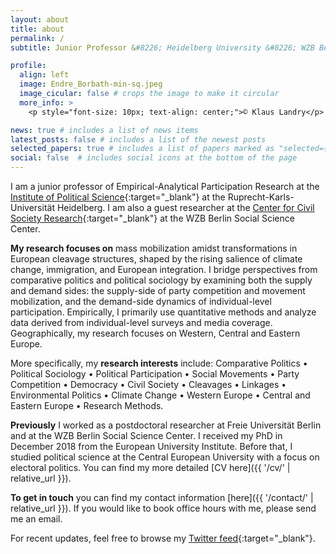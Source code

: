 ```yaml
---
layout: about
title: about
permalink: /
subtitle: Junior Professor &#8226; Heidelberg University &#8226; WZB Berlin Social Science Center

profile:
  align: left
  image: Endre_Borbath-min-sq.jpeg
  image_cicular: false # crops the image to make it circular
  more_info: >
    <p style="font-size: 10px; text-align: center;">© Klaus Landry</p>

news: true # includes a list of news items
latest_posts: false # includes a list of the newest posts
selected_papers: true # includes a list of papers marked as "selected={true}"
social: false  # includes social icons at the bottom of the page
---
```


I am a junior professor of Empirical-Analytical Participation Research at the [Institute of Political Science](https://www.uni-heidelberg.de/politikwissenschaften/){:target="_blank"} at the Ruprecht-Karls-Universität Heidelberg. I am also a guest researcher at the [Center for Civil Society Research](https://www.wzb.eu/en/research/trans-sectoral-research/center-for-civil-society-research){:target="_blank"} at the WZB Berlin Social Science Center.

__My research focuses on__ mass mobilization amidst transformations in European cleavage structures, shaped by the rising salience of climate change, immigration, and European integration. I bridge perspectives from comparative politics and political sociology by examining both the supply and demand sides: the supply-side of party competition and movement mobilization, and the demand-side dynamics of individual-level participation. Empirically, I primarily use quantitative methods and analyze data derived from individual-level surveys and media coverage. Geographically, my research focuses on Western, Central and Eastern Europe. 

More specifically, my __research interests__ include: Comparative Politics &#8226; Political Sociology &#8226; Political Participation &#8226; Social Movements &#8226; Party Competition &#8226; Democracy &#8226; Civil Society &#8226; Cleavages &#8226; Linkages &#8226; Environmental Politics &#8226; Climate Change &#8226; Western Europe &#8226; Central and Eastern Europe &#8226; Research Methods.

__Previously__ I worked as a postdoctoral researcher at Freie Universität Berlin and at the WZB Berlin Social Science Center. I received my PhD in December 2018 from the European University Institute. Before that, I studied political science at the Central European University with a focus on electoral politics. You can find my more detailed [CV here]({{ '/cv/' | relative_url }}).

__To get in touch__ you can find my contact information [here]({{ '/contact/' | relative_url }}). If you would like to book office hours with me, please send me an email.

For recent updates, feel free to browse my [Twitter feed](https://twitter.com/eborbath){:target="_blank"}.
